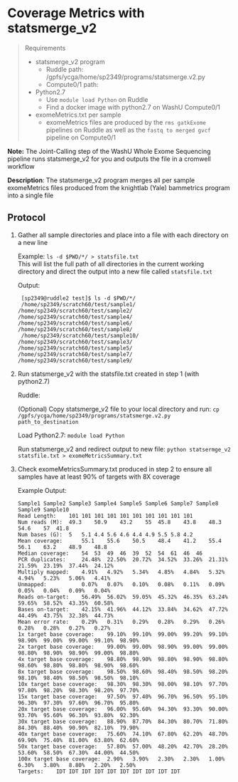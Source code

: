 # Coverage Metrics with statsmerge_v2

> Requirements
> * statsmerge_v2 program
>   * Ruddle path: /gpfs/ycga/home/sp2349/programs/statsmerge.v2.py
>   * Compute0/1 path:
> * Python2.7
>   * Use `module load Python` on Ruddle
>   * Find a docker image with python2.7 on WashU Compute0/1
> * exomeMetrics.txt per sample
>   * exomeMetrics files are produced by the `rms gatkExome` pipelines on Ruddle as well as the `fastq to merged gvcf` pipeline on Compute0/1


**Note:** The Joint-Calling step of the WashU Whole Exome Sequencing pipeline runs statsmerge_v2 for you and outputs the file in a cromwell workflow

**Description**:
The statsmerge_v2 program merges all per sample exomeMetrics files produced from the knightlab (Yale) bammetrics program into a single file 

## Protocol
1. Gather all sample directories and place into a file with each directory on a new line

    Example: `ls -d $PWD/*/ > statsfile.txt `  
    This will list the full path of all directories in the current working directory and direct the output into a new file called `statsfile.txt`
    
    Output:  
        
        [sp2349@ruddle2 test]$ ls -d $PWD/*/  
        /home/sp2349/scratch60/test/sample1/   /home/sp2349/scratch60/test/sample2/  /home/sp2349/scratch60/test/sample4/  /home/sp2349/scratch60/test/sample6/             /home/sp2349/scratch60/test/sample8/
        /home/sp2349/scratch60/test/sample10/  /home/sp2349/scratch60/test/sample3/  /home/sp2349/scratch60/test/sample5/  /home/sp2349/scratch60/test/sample7/             /home/sp2349/scratch60/test/sample9/
        
 2. Run statsmerge_v2 with the statsfile.txt created in step 1 (with python2.7)
    
    Ruddle:  
    
    (Optional) Copy statsmerge_v2 file to your local directory and run: `cp  /gpfs/ycga/home/sp2349/programs/statsmerge.v2.py path_to_destination`
    
    Load Python2.7: `module load Python`
    
    Run statsmerge_v2 and redirect output to new file: `python statsermge_v2 statsfile.txt > exomeMetricsSummary.txt`
    
 3. Check exomeMetricsSummary.txt produced in step 2 to ensure all samples have at least 90% of targets with 8X coverage
 
      Example Output:
 
        Sample1	Sample2	Sample3	Sample4	Sample5	Sample6	Sample7	Sample8	Sample9	Sample10
        Read Length:	101	101	101	101	101	101	101	101	101	101
        Num reads (M):	49.3	50.9	43.2	55	45.8	43.8	48.3	54.6	57	41.8
        Num bases (G):	5	5.1	4.4	5.6	4.6	4.4	4.9	5.5	5.8	4.2
        Mean coverage:  	55.1	55.6	50.5	48.4	41.2	55.4	56.1	63.2	48.9	48.8
        Median coverage:	54	53	49	46	39	52	54	61	46	46
        PCR duplicates: 	24.48%	22.50%	20.72%	34.52%	33.26%	21.31%	21.59%	23.19%	37.44%	24.12%
        Multiply mapped:	4.91%	4.92%	5.34%	4.85%	4.84%	5.32%	4.94%	5.23%	5.06%	4.41%
        Unmapped:       	0.07%	0.07%	0.10%	0.08%	0.11%	0.09%	0.05%	0.04%	0.09%	0.04%
        Reads on-target:	56.49%	56.02%	59.05%	45.32%	46.35%	63.24%	59.65%	58.52%	43.35%	60.58%
        Bases on-target:	42.15%	41.96%	44.12%	33.84%	34.62%	47.72%	44.49%	43.75%	32.38%	44.73%
        Mean error rate:	0.29%	0.31%	0.29%	0.28%	0.29%	0.26%	0.28%	0.28%	0.27%	0.27%
        1x target base coverage:	99.10%	99.10%	99.00%	99.20%	99.10%	98.90%	99.00%	99.00%	99.10%	98.90%
        2x target base coverage:	99.00%	99.00%	98.90%	99.00%	99.00%	98.80%	98.90%	98.90%	99.00%	98.80%
        4x target base coverage:	98.80%	98.90%	98.80%	98.90%	98.80%	98.60%	98.80%	98.80%	98.90%	98.60%
        8x target base coverage:	98.50%	98.60%	98.40%	98.50%	98.20%	98.10%	98.40%	98.50%	98.50%	98.10%
        10x target base coverage:	98.30%	98.30%	98.00%	98.10%	97.70%	97.80%	98.20%	98.30%	98.20%	97.70%
        15x target base coverage:	97.50%	97.40%	96.70%	96.50%	95.10%	96.30%	97.30%	97.60%	96.70%	95.80%
        20x target base coverage:	96.00%	95.60%	94.30%	93.30%	90.00%	93.70%	95.60%	96.30%	93.80%	92.30%
        30x target base coverage:	88.90%	87.70%	84.30%	80.70%	71.80%	84.30%	88.40%	90.90%	82.10%	79.90%
        40x target base coverage:	75.60%	74.10%	67.80%	62.20%	48.70%	69.90%	75.40%	81.00%	63.80%	62.60%
        50x target base coverage:	57.80%	57.00%	48.20%	42.70%	28.20%	53.60%	58.50%	67.30%	44.00%	44.50%
        100x target base coverage:	2.90%	3.90%	2.30%	2.30%	1.00%	6.30%	3.80%	8.80%	2.20%	2.50%
        Targets:	IDT	IDT	IDT	IDT	IDT	IDT	IDT	IDT	IDT	IDT
